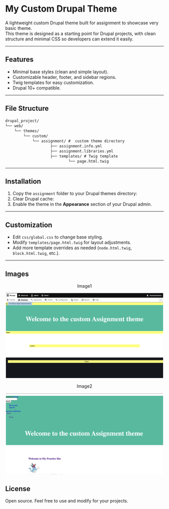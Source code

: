 # My Custom Drupal Theme

A lightweight custom Drupal theme built for assignment to showcase very basic theme.  
This theme is designed as a starting point for Drupal projects, with clean structure and minimal CSS so developers can extend it easily.

---

## Features

- Minimal base styles (clean and simple layout).
- Customizable header, footer, and sidebar regions.
- Twig templates for easy customization.
- Drupal 10+ compatible.

---

## File Structure

```
drupal_project/
└── web/
    └── themes/
        └── custom/
            └── assignment/ #  custom theme directory
                    ├── assignment.info.yml
                    ├── assignment.libraries.yml
                    ├── templates/ # Twig template
                            └── page.html.twig
```

---

## Installation

1. Copy the `assignment` folder to your Drupal themes directory:
2. Clear Drupal cache:
3. Enable the theme in the **Appearance** section of your Drupal admin.

---

## Customization

- Edit `css/global.css` to change base styling.
- Modify `templates/page.html.twig` for layout adjustments.
- Add more template overrides as needed (`node.html.twig`, `block.html.twig`, etc.).

---

## Images

<div align="center" >
  <p>Image1</p>
  <img src="images/theme.png" alt="Theme Preview" width="500"/>
  <p>Image2</p>
  <img src="images/theme2.png" alt="Theme Preview" width="500"/>
</div>

<!-- ![Theme Preview](/images/theme.png)
![Theme Preview](/images/theme2.png) -->

## License

Open source. Feel free to use and modify for your projects.
